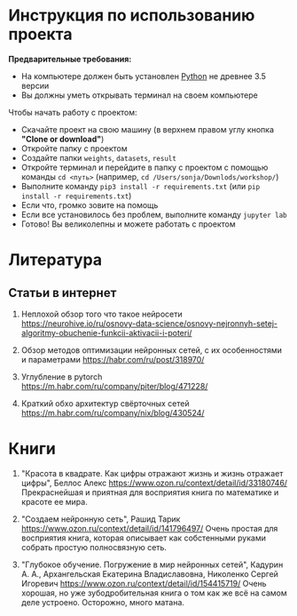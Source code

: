 # Инструкция по использованию проекта

__Предварительные требования:__
* На компьютере должен быть установлен [Python](https://www.python.org/downloads/) не древнее 3.5 версии
* Вы должны уметь открывать терминал на своем компьютере

Чтобы начать работу с проектом:
* Скачайте проект на свою машину (в верхнем правом углу кнопка __"Clone or download"__)
* Откройте папку с проектом
* Создайте папки `weights`, `datasets`, `result`
* Откройте терминал и перейдите в папку с проектом с помощью команды `cd <путь>` (например, `cd /Users/sonja/Downlods/workshop/`)
* Выполните команду `pip3 install -r requirements.txt` (или `pip install -r requirements.txt`)
* Если что, громко зовите на помощь
* Если все установилось без проблем, выполните команду `jupyter lab`
* Готово! Вы великолепны и можете работать с проектом

# Литература

## Статьи в интернет

1. Неплохой обзор того что такое нейросети
https://neurohive.io/ru/osnovy-data-science/osnovy-nejronnyh-setej-algoritmy-obuchenie-funkcii-aktivacii-i-poteri/

2. Обзор методов оптимизации нейронных сетей, с их особенностями и параметрами
https://habr.com/ru/post/318970/

3. Углубление в pytorch
https://m.habr.com/ru/company/piter/blog/471228/

4. Краткий обхо архитектур свёрточных сетей 
https://m.habr.com/ru/company/nix/blog/430524/


# Книги

1. "Красота в квадрате. Как цифры отражают жизнь и жизнь отражает цифры", Беллос Алекс
https://www.ozon.ru/context/detail/id/33180746/
Прекраснейшая и приятная для восприятия книга по математике и красоте ее мира.

2. "Создаем нейронную сеть", Рашид Тарик
https://www.ozon.ru/context/detail/id/141796497/
Очень простая для восприятия книга, которая описывает как собстенными руками собрать простую полносвязную сеть.

3. "Глубокое обучение. Погружение в мир нейронных сетей", Кадурин А. А., Архангельская Екатерина Владиславовна, Николенко Сергей Игоревич
https://www.ozon.ru/context/detail/id/154415719/
Очень хорошая, но уже зубодробительная книга о том как же всё на самом деле устроено.
Осторожно, много матана.

